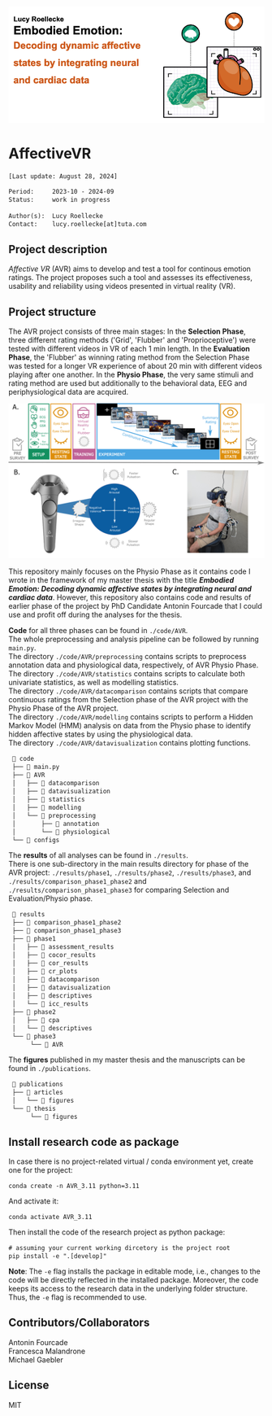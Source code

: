 
![AVR Thesis Title](/publications/thesis/figures/AVR_Title.png)

# AffectiveVR

`[Last update: August 28, 2024]`

    Period:     2023-10 - 2024-09
    Status:     work in progress

    Author(s):  Lucy Roellecke
    Contact:    lucy.roellecke[at]tuta.com

## Project description

*Affective VR* (AVR) aims to develop and test a tool for continous emotion ratings. The project proposes such a tool and assesses its effectiveness, usability and reliability using videos presented in virtual reality (VR).

## Project structure
The AVR project consists of three main stages: In the **Selection Phase**, three different rating methods ('Grid', 'Flubber' and 'Proprioceptive') were tested with different videos in VR of each 1 min length. In the **Evaluation Phase**, the 'Flubber' as winning rating method from the Selection Phase was tested for a longer VR experience of about 20 min with different videos playing after one another. In the **Physio Phase**, the very same stimuli and rating method are used but additionally to the behavioral data, EEG and periphysiological data are acquired.  

![image](./publications/thesis/figures/phase3_experimental_setup.png)

This repository mainly focuses on the Physio Phase as it contains code I wrote in the framework of my master thesis with the title **_Embodied Emotion: Decoding dynamic affective states by integrating neural and cardiac data_**. However, this repository also contains code and results of earlier phase of the project by PhD Candidate Antonin Fourcade that I could use and profit off during the analyses for the thesis.    

**Code** for all three phases can be found in `./code/AVR`.   
The whole preprocessing and analysis pipeline can be followed by running `main.py`.   
The directory `./code/AVR/preprocessing` contains scripts to preprocess annotation data and physiological data, respectively, of AVR Physio Phase.   
The directory `./code/AVR/statistics` contains scripts to calculate both univariate statistics, as well as modelling statistics.    
The directory `./code/AVR/datacomparison` contains scripts that compare continuous ratings from the Selection phase of the AVR project with the Physio Phase of the AVR project.    
The directory `./code/AVR/modelling` contains scripts to perform a Hidden Markov Model (HMM) analysis on data from the Physio phase to identify hidden affective states by using the physiological data.    
The directory `./code/AVR/datavisualization` contains plotting functions.   

     📂 code
     ├── 🐍 main.py
     ├── 📂 AVR
     │   ├── 📁 datacomparison
     │   ├── 📁 datavisualization
     │   ├── 📁 statistics
     │   ├── 📁 modelling
     │   └── 📁 preprocessing
     │       ├── 📁 annotation
     │       └── 📁 physiological 
     └── 📁 configs
     
The **results** of all analyses can be found in `./results`.    
There is one sub-directory in the main results directory for phase of the AVR project: `./results/phase1`, `./results/phase2`, `./results/phase3`, and `./results/comparison_phase1_phase2` and `./results/comparison_phase1_phase3` for comparing Selection and Evaluation/Physio phase.    

     📂 results
     ├── 📁 comparison_phase1_phase2
     ├── 📁 comparison_phase1_phase3
     ├── 📁 phase1
     │   ├── 📁 assessment_results
     │   ├── 📁 cocor_results
     │   ├── 📁 cor_results
     │   ├── 📁 cr_plots
     │   ├── 📁 datacomparison
     │   ├── 📁 datavisualization
     │   ├── 📁 descriptives
     │   └── 📁 icc_results
     ├── 📁 phase2
     │   ├── 📁 cpa
     │   └── 📁 descriptives
     └── 📁 phase3
          └── 📁 AVR

The **figures** published in my master thesis and the manuscripts can be found in `./publications`.    

     📂 publications
     ├── 📁 articles
     │   └── 📁 figures
     └── 📁 thesis
          └── 📁 figures

## Install research code as package

In case there is no project-related virtual / conda environment yet, create one for the project:

```shell
conda create -n AVR_3.11 python=3.11
```

And activate it:

```shell
conda activate AVR_3.11
```

Then install the code of the research project as python package:

```shell
# assuming your current working dircetory is the project root
pip install -e ".[develop]"
```

**Note**: The `-e` flag installs the package in editable mode,
i.e., changes to the code will be directly reflected in the installed package.
Moreover, the code keeps its access to the research data in the underlying folder structure.
Thus, the `-e` flag is recommended to use.

## Contributors/Collaborators

Antonin Fourcade   
Francesca Malandrone   
Michael Gaebler   

## License
MIT